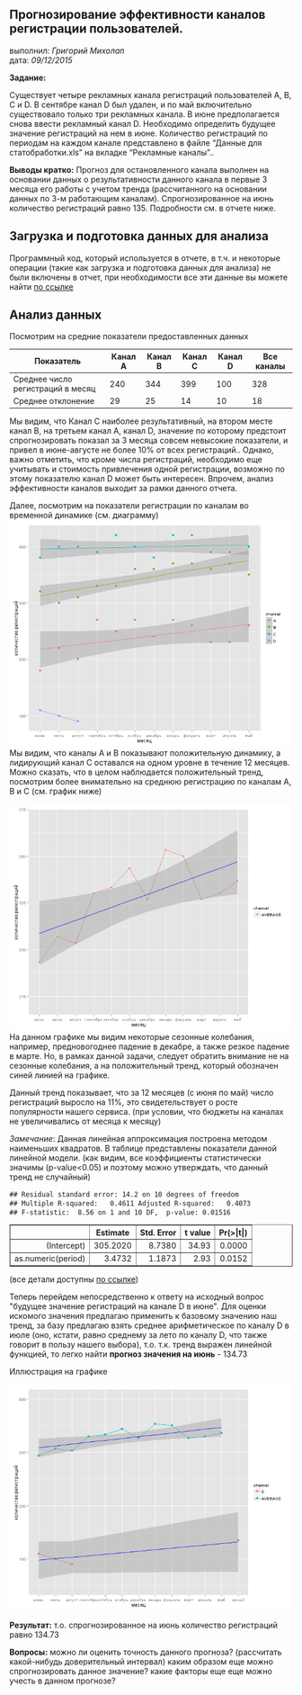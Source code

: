 ## Прогнозирование эффективности каналов регистрации пользователей.

выполнил: *Григорий Михолап*  
дата: *09/12/2015*





**Задание:**

Существует четыре рекламных канала регистраций пользователей A, B, C и D. В сентябре канал D был удален, и по май включительно существовало только три рекламных канала. В июне предполагается снова ввести рекламный канал D. Необходимо определить будущее значение регистраций на нем в июне. Количество регистраций по периодам на каждом канале представлено в файле “Данные для статобработки.xls” на вкладке “Рекламные каналы”..

**Выводы кратко:** 
Прогноз для остановленного канала выполнен на основании данных о результативности данного канала в первые 3 месяца его работы с учетом тренда (рассчитанного на основании данных по 3-м работающим каналам). Спрогнозированное на июнь количество регистраций равно 135.  Подробности см. в отчете ниже. 

## Загрузка и подготовка данных для анализа
Программный код, который используется в отчете, в т.ч. и некоторые операции (такие как загрузка и подготовка данных для анализа) не были включены в отчет, при необходимости все эти данные вы можете найти [по ссылке](https://github.com/Grag2015/testWG/blob/master/Task%202%20Minsktrans.Rmd) 









## Анализ данных
Посмотрим на средние показатели предоставленных данных   

Показатель  | Канал A | Канал B | Канал С | Канал D | Все каналы
------------- | ------------- | ------------- | ------------- | ------------- | -------------
Среднее число регистраций в месяц | 240 | 344 | 399 | 100 | 328
Среднее отклонение | 29 | 25 | 14 | 10 | 18

Мы видим, что Канал С наиболее результативный, на втором месте канал В, на третьем канал А, канал D, значение по которому предстоит спрогнозировать показал за 3 месяца совсем невысокие показатели, и привел в июне-августе не более 10% от всех регистраций..
Однако, важно отметить, что кроме числа регистраций, необходимо еще учитывать и стоимость привлечения одной регистрации, возможно по этому показателю канал D может быть интересен. Впрочем, анализ эффективности каналов выходит за рамки данного отчета.

Далее, посмотрим на показатели регистрации по каналам во временной динамике (см. диаграмму)
![plot of chunk unnamed-chunk-6](figure/unnamed-chunk-6-1.png) 
Мы видим, что каналы А и В показывают положительную динамику, а лидирующий канал С оставался на одном уровне в течение 12 месяцев. Можно сказать, что в целом наблюдается положительный тренд, посмотрим более внимательно на среднюю регистрацию по каналам А, В и С (см. график ниже) 

![plot of chunk unnamed-chunk-7](figure/unnamed-chunk-7-1.png) 
На данном графике мы видим некоторые сезонные колебания, например, предновогоднее падение в декабре, а также резкое падение в марте. Но, в рамках данной задачи, следует обратить внимание не на сезонные колебания, а на положительный тренд, который обозначен синей линией на графике. 

Данный тренд показывает, что за 12 месяцев (с июня по май) число регистраций выросло на 11%, это свидетельствует о росте популярности нашего сервиса. (при условии, что бюджеты на каналах не увеличивались от месяца к месяцу)

*Замечание*: Данная линейная аппроксимация построена методом наименьших квадратов. 
В таблице представлены показатели данной линейной модели. (как видим, все коэффициенты статистически значимы (p-value<0.05) и поэтому можно утверждать, что данный тренд не случайный)


```
## Residual standard error: 14.2 on 10 degrees of freedom
## Multiple R-squared:   0.4611 Adjusted R-squared:   0.4073
## F-statistic:  8.56 on 1 and 10 DF,  p-value: 0.01516
```
<!-- html table generated in R 3.2.2 by xtable 1.8-0 package -->
<!-- Wed Dec 09 21:43:49 2015 -->
<table border=1>
<tr> <th>  </th> <th> Estimate </th> <th> Std. Error </th> <th> t value </th> <th> Pr(&gt;|t|) </th>  </tr>
  <tr> <td align="right"> (Intercept) </td> <td align="right"> 305.2020 </td> <td align="right"> 8.7380 </td> <td align="right"> 34.93 </td> <td align="right"> 0.0000 </td> </tr>
  <tr> <td align="right"> as.numeric(period) </td> <td align="right"> 3.4732 </td> <td align="right"> 1.1873 </td> <td align="right"> 2.93 </td> <td align="right"> 0.0152 </td> </tr>
   </table>

(все детали доступны [по ссылке]())

Теперь перейдем непосредственно к ответу на исходный вопрос "будущее значение регистраций на канале D в июне". Для оценки искомого значения предлагаю применить к базовому значению наш тренд, за базу предлагаю взять среднее арифметическое по каналу D в июле (оно, кстати, равно среднему за лето по каналу D, что также говорит в пользу нашего выбора), т.о. т.к. тренд выражен линейной функцией, то легко найти **прогноз значения на июнь** - 134.73

Иллюстрация на графике

![plot of chunk unnamed-chunk-12](figure/unnamed-chunk-12-1.png) 

**Результат:** т.о. спрогнозированное на июнь количество регистраций равно 134.73

**Вопросы:**
можно ли оценить точность данного прогноза? (рассчитать какой-нибудь доверительный интервал)
каким образом еще можно спрогнозировать данное значение?
какие факторы еще еще можно учесть в данном прогнозе?

